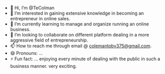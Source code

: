 - 👋 Hi, I’m @TeColman
- 👀 I’m interested in gaining extensive knowledge in becoming an entrepreneur in online sales.
- 🌱 I’m currently learning to manage and organize running an online business.
- 💞️ I’m looking to collaborate on different platform dealing in a more aggressive field of entrepreneurship.
- 📫 How to reach me through email @ colemantoby375@gmail.com.
- 😄 Pronouns: ...
- ⚡ Fun fact: ... enjoying every minute of dealing with the public in such a business manner. very exciting.

<!---
TeColman/TeColman is a ✨ special ✨ repository because its `README.md` (this file) appears on your GitHub profile.
You can click the Preview link to take a look at your changes.
--->
